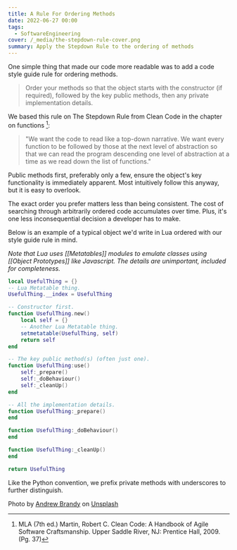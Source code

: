 ```yaml
---
title: A Rule For Ordering Methods
date: 2022-06-27 00:00
tags:
  - SoftwareEngineering
cover: /_media/the-stepdown-rule-cover.png
summary: Apply the Stepdown Rule to the ordering of methods
---
```


One simple thing that made our code more readable was to add a code style guide rule for ordering methods.

> Order your methods so that the object starts with the constructor (if required), followed by the key public methods, then any private implementation details.

We based this rule on The Stepdown Rule from Clean Code in the chapter on functions [^1]:

> "We want the code to read like a top-down narrative. We want every function to be followed by those at the next level of abstraction so that we can read the program descending one level of abstraction at a time as we read down the list of functions."

Public methods first, preferably only a few, ensure the object's key functionality is immediately apparent. Most intuitively follow this anyway, but it is easy to overlook.

The exact order you prefer matters less than being consistent. The cost of searching through arbitrarily ordered code accumulates over time. Plus, it's one less inconsequential decision a developer has to make.

Below is an example of a typical object we'd write in Lua ordered with our style guide rule in mind.

*Note that Lua uses [[Metatables]] modules to emulate classes using [[Object Prototypes]] like Javascript. The details are unimportant, included for completeness.*

```lua
local UsefulThing = {}
-- Lua Metatable thing.
UsefulThing.__index = UsefulThing

-- Constructor first.
function UsefulThing.new()
    local self = {}
    -- Another Lua Metatable thing.
    setmetatable(UsefulThing, self)
    return self
end

-- The key public method(s) (often just one).
function UsefulThing:use()
    self:_prepare()
    self:_doBehaviour()
    self:_cleanUp()
end

-- All the implementation details.
function UsefulThing:_prepare()
end

function UsefulThing:_doBehaviour()
end

function UsefulThing:_cleanUp()
end

return UsefulThing
```

Like the Python convention, we prefix private methods with underscores to further distinguish.

Photo by <a href="https://unsplash.com/@andrew23brandy?utm_source=unsplash&utm_medium=referral&utm_content=creditCopyText">Andrew Brandy</a> on <a href="https://unsplash.com/s/photos/complexity-step?utm_source=unsplash&utm_medium=referral&utm_content=creditCopyText">Unsplash</a>
  
[^1]: MLA (7th ed.) Martin, Robert C. Clean Code: A Handbook of Agile Software Craftsmanship. Upper Saddle River, NJ: Prentice Hall, 2009. (Pg. 37)